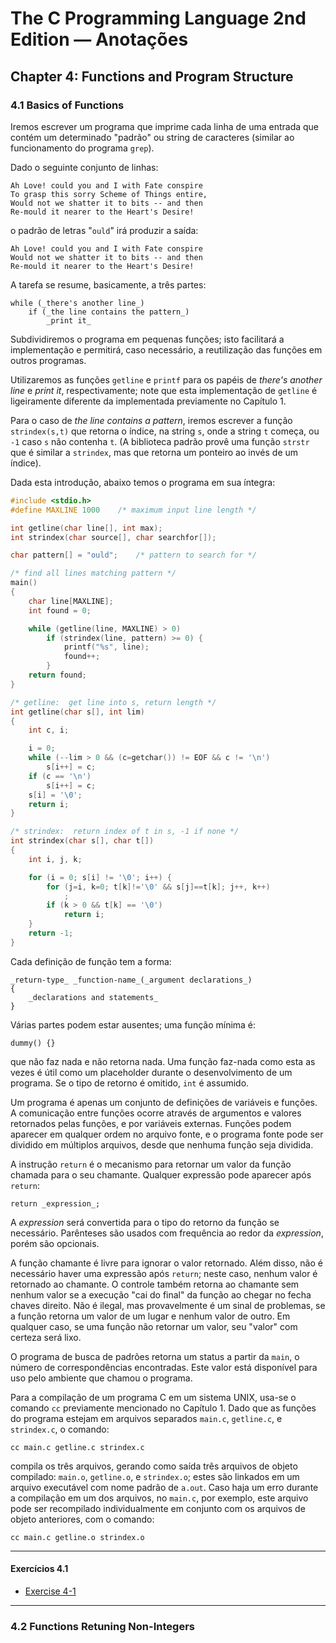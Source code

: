 # The C Programming Language 2nd Edition — Anotações

## Chapter 4: Functions and Program Structure

### 4.1 Basics of Functions

Iremos escrever um programa que imprime cada linha de uma entrada que contém um
determinado "padrão" ou string de caracteres (similar ao funcionamento do
programa `grep`).

Dado o seguinte conjunto de linhas:

    Ah Love! could you and I with Fate conspire
    To grasp this sorry Scheme of Things entire,
    Would not we shatter it to bits -- and then
    Re-mould it nearer to the Heart's Desire!

o padrão de letras "`ould`" irá produzir a saída:

    Ah Love! could you and I with Fate conspire
    Would not we shatter it to bits -- and then
    Re-mould it nearer to the Heart's Desire!

A tarefa se resume, basicamente, a três partes:

    while (_there's another line_)
        if (_the line contains the pattern_)
            _print it_

Subdividiremos o programa em pequenas funções; isto facilitará a implementação e
permitirá, caso necessário, a reutilização das funções em outros programas.

Utilizaremos as funções `getline` e `printf` para os papéis de
_there's another line_ e _print it_, respectivamente; note que esta
implementação de `getline` é ligeiramente diferente da implementada previamente
no Capítulo 1.

Para o caso de _the line contains a pattern_, iremos escrever a função
`strindex(s,t)` que retorna o índice, na string `s`, onde a string `t` começa,
ou `-1` caso `s` não contenha `t`. (A biblioteca padrão provê uma função
`strstr` que é similar a `strindex`, mas que retorna um ponteiro ao invés de um
índice).

Dada esta introdução, abaixo temos o programa em sua íntegra:

~~~ C
#include <stdio.h>
#define MAXLINE 1000    /* maximum input line length */

int getline(char line[], int max);
int strindex(char source[], char searchfor[]);

char pattern[] = "ould";    /* pattern to search for */

/* find all lines matching pattern */
main()
{
    char line[MAXLINE];
    int found = 0;

    while (getline(line, MAXLINE) > 0)
        if (strindex(line, pattern) >= 0) {
            printf("%s", line);
            found++;
        }
    return found;
}

/* getline:  get line into s, return length */
int getline(char s[], int lim)
{
    int c, i;

    i = 0;
    while (--lim > 0 && (c=getchar()) != EOF && c != '\n')
        s[i++] = c;
    if (c == '\n')
        s[i++] = c;
    s[i] = '\0';
    return i;
}

/* strindex:  return index of t in s, -1 if none */
int strindex(char s[], char t[])
{
    int i, j, k;

    for (i = 0; s[i] != '\0'; i++) {
        for (j=i, k=0; t[k]!='\0' && s[j]==t[k]; j++, k++)
            ;
        if (k > 0 && t[k] == '\0')
            return i;
    }
    return -1;
}
~~~

Cada definição de função tem a forma:

    _return-type_ _function-name_(_argument declarations_)
    {
        _declarations and statements_
    }

Várias partes podem estar ausentes; uma função mínima é:

    dummy() {}

que não faz nada e não retorna nada. Uma função faz-nada como esta as vezes é
útil como um placeholder durante o desenvolvimento de um programa. Se o tipo de
retorno é omitido, `int` é assumido.

Um programa é apenas um conjunto de definições de variáveis e funções. A
comunicação entre funções ocorre através de argumentos e valores retornados
pelas funções, e por variáveis externas. Funções podem aparecer em qualquer
ordem no arquivo fonte, e o programa fonte pode ser dividido em múltiplos
arquivos, desde que nenhuma função seja dividida.

A instrução `return` é o mecanismo para retornar um valor da função chamada para
o seu chamante. Qualquer expressão pode aparecer após `return`:

    return _expression_;

A _expression_ será convertida para o tipo do retorno da função se necessário.
Parênteses são usados com frequência ao redor da _expression_, porém são
opcionais.

A função chamante é livre para ignorar o valor retornado. Além disso, não é
necessário haver uma expressão após `return`; neste caso, nenhum valor é
retornado ao chamante. O controle também retorna ao chamante sem nenhum valor se
a execução "cai do final" da função ao chegar no fecha chaves direito. Não é
ilegal, mas provavelmente é um sinal de problemas, se a função retorna um valor
de um lugar e nenhum valor de outro. Em qualquer caso, se uma função não
retornar um valor, seu "valor" com certeza será lixo.

O programa de busca de padrões retorna um status a partir da `main`, o número de
correspondências encontradas. Este valor está disponível para uso pelo ambiente
que chamou o programa.

Para a compilação de um programa C em um sistema UNIX, usa-se o comando `cc`
previamente mencionado no Capítulo 1. Dado que as funções do programa estejam em
arquivos separados `main.c`, `getline.c`, e `strindex.c`, o comando:

    cc main.c getline.c strindex.c

compila os três arquivos, gerando como saída três arquivos de objeto compilado:
`main.o`, `getline.o`, e `strindex.o`; estes são linkados em um arquivo
executável com nome padrão de `a.out`. Caso haja um erro durante a compilação em
um dos arquivos, no `main.c`, por exemplo, este arquivo pode ser recompilado
individualmente em conjunto com os arquivos de objeto anteriores, com o comando:

    cc main.c getline.o strindex.o

--------------------------------------------------------------------------------

#### Exercícios 4.1

* [Exercise 4-1](./Exercise_4-01.c)

--------------------------------------------------------------------------------

### 4.2 Functions Retuning Non-Integers

